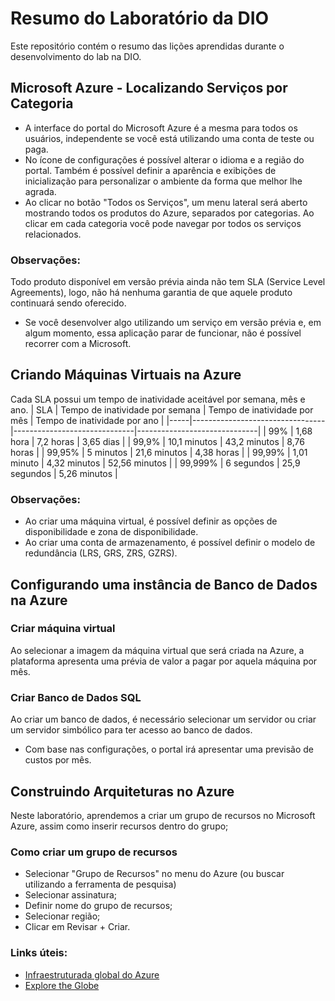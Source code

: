 # Resumo do Laboratório da DIO
Este repositório contém o resumo das lições aprendidas durante o desenvolvimento do lab na DIO.

## Microsoft Azure - Localizando Serviços por Categoria
- A interface do portal do Microsoft Azure é a mesma para todos os usuários, independente se você está utilizando uma conta de teste ou paga. 
- No ícone de configurações é possível alterar o idioma e a região do portal. Também é possível definir a aparência e exibições de inicialização para personalizar o ambiente da forma que melhor lhe agrada.
- Ao clicar no botão "Todos os Serviços", um menu lateral será aberto mostrando todos os produtos do Azure, separados por categorias. Ao clicar em cada categoria você pode navegar por todos os serviços relacionados.

### Observações:
Todo produto disponível em versão prévia ainda não tem SLA (Service Level Agreements), logo, não há nenhuma garantia de que aquele produto continuará sendo oferecido. 
- Se você desenvolver algo utilizando um serviço em versão prévia e, em algum momento, essa aplicação parar de funcionar, não é possível recorrer com a Microsoft. 

## Criando Máquinas Virtuais na Azure
Cada SLA possui um tempo de inatividade aceitável por semana, mês e ano. 
| SLA | Tempo de inatividade por semana | Tempo de inatividade por mês | Tempo de inatividade por ano |
|-----|---------------------------------|------------------------------|------------------------------|
| 99% |           1,68 hora             |         7,2 horas            |           3,65 dias          |
| 99,9% |         10,1 minutos          |        43,2 minutos          |       8,76 horas             |
| 99,95% |          5 minutos           |        21,6 minutos          |          4,38 horas          |
| 99,99% |          1,01 minuto         |         4,32 minutos         |          52,56 minutos       |
| 99,999% |         6 segundos          |         25,9 segundos        |          5,26 minutos        |

### Observações:
- Ao criar uma máquina virtual, é possível definir as opções de disponibilidade e zona de disponibilidade.
- Ao criar uma conta de armazenamento, é possível definir o modelo de redundância (LRS, GRS, ZRS, GZRS).

## Configurando uma instância de Banco de Dados na Azure

### Criar máquina virtual
Ao selecionar a imagem da máquina virtual que será criada na Azure, a plataforma apresenta uma prévia de valor a pagar por aquela máquina por mês. 

### Criar Banco de Dados SQL
Ao criar um banco de dados, é necessário selecionar um servidor ou criar um servidor simbólico para ter acesso ao banco de dados. 
- Com base nas configurações, o portal irá apresentar uma previsão de custos por mês. 

## Construindo Arquiteturas no Azure
Neste laboratório, aprendemos a criar um grupo de recursos no Microsoft Azure, assim como inserir recursos dentro do grupo; 

### Como criar um grupo de recursos
- Selecionar "Grupo de Recursos" no menu do Azure (ou buscar utilizando a ferramenta de pesquisa)
- Selecionar assinatura;
- Definir nome do grupo de recursos;
- Selecionar região;
- Clicar em Revisar + Criar.

### Links úteis: 
- [Infraestruturada global do Azure](https://azure.microsoft.com/pt-br/explore/global-infrastructure)
- [Explore the Globe](https://datacenters.microsoft.com/)
